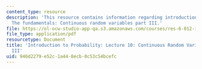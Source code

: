 ```yaml
---
content_type: resource
description: 'This resource contains information regarding introduction to probability:
  The fundamentals: Continuous random variables part III.'
file: https://ol-ocw-studio-app-qa.s3.amazonaws.com/courses/res-6-012-introduction-to-probability-spring-2018/946d2279e52c1a448ecb0c53c54bcefc_MITRES_6_012S18_L10AS.pdf
file_type: application/pdf
resourcetype: Document
title: 'Introduction to Probability: Lecture 10: Continuous Random Variables Part
  III'
uid: 946d2279-e52c-1a44-8ecb-0c53c54bcefc
---
```


